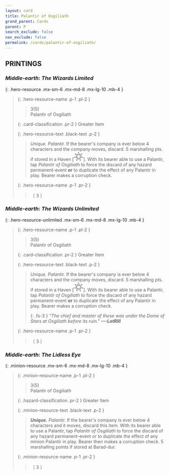 ```yaml
---
layout: card
title: Palantir of Osgiliath
grand_parent: Cards
parent: P
search_exclude: false
nav_exclude: false
permalink: /cards/palantir-of-osgiliath/
---
```


## PRINTINGS


### _Middle-earth: The Wizards Limited_

{: .hero-resource .mx-sm-6 .mx-md-8 .mx-lg-10 .mb-4 }
> {: .hero-resource-name .p-1 .pl-2 }
> > <div class="card-mp">3(5)</div>
> > <div class="card-name">Palantir of Osgiliath</div>
>
> {: .card-classification .pr-2 }
> Greater Item
>
> {: .hero-resource-text .black-text .p-2 }
> > _Unique._ _Palantir._ If the bearer's company is ever below 4 characters and the company moves, discard. 5 marshalling pts. if stored in a Haven <nobr>[<img src="/assets/images/free-haven.svg">]</nobr>. With its bearer able to use a Palantir, tap _Palantir of Osgiliath_ to force the discard of any hazard permanent-event **or** to duplicate the effect of any Palantir in play. Bearer makes a corruption check.
> 
> {: .hero-resource-name .p-1 .pr-2 }
> > <div class="card-shield"></div>
> > <div class="card-corruption">〔 3 〕</div>

### _Middle-earth: The Wizards Unlimited_

{: .hero-resource-unlimited .mx-sm-6 .mx-md-8 .mx-lg-10 .mb-4 }
> {: .hero-resource-name .p-1 .pl-2 }
> > <div class="card-mp">3(5)</div>
> > <div class="card-name">Palantir of Osgiliath</div>
>
> {: .card-classification .pr-2 }
> Greater Item
>
> {: .hero-resource-text .black-text .p-2 }
> > _Unique._ _Palantir._ If the bearer's company is ever below 4 characters and the company moves, discard. 5 marshalling pts. if stored in a Haven <nobr>[<img src="/assets/images/free-haven.svg">]</nobr>. With its bearer able to use a Palantir, tap _Palantir of Osgiliath_ to force the discard of any hazard permanent-event **or** to duplicate the effect of any Palantir in play. Bearer makes a corruption check. 
> > 
> > {: .fs-3 } 
> > _“The chief and master of these was under the Dome of Stars at Osgiliath before its ruin."_ ***---&#65279;LotRIII*** 
> 
> {: .hero-resource-name .p-1 .pr-2 }
> > <div class="card-shield"></div>
> > <div class="card-corruption">〔 3 〕</div>

### _Middle-earth: The Lidless Eye_

{: .minion-resource .mx-sm-6 .mx-md-8 .mx-lg-10 .mb-4 }
> {: .minion-resource-name .p-1 .pl-2 }
> > <div class="hazard-mp">3(5)</div>
> > <div class="card-name">Palantir of Osgiliath</div>
>
> {: .hazard-classification .pr-2 }
> Greater Item
>
> {: .minion-resource-text .black-text .p-2 }
> > _**Unique.**_ _Palantir._ If the bearer's company is ever below 4 characters and it moves, discard this item. With its bearer able to use a Palantir, tap _Palantir of Osgiliath_ to force the discard of any hazard permanent-event or to duplicate the effect of any minion Palantir in play. Bearer then makes a corruption check. 5 marshalling points if stored at Barad-dur. 
> 
> {: .minion-resource-name .p-1 .pr-2 }
> > <div class="card-shield"></div>
> > <div class="card-corruption-white">〔 3 〕</div>
